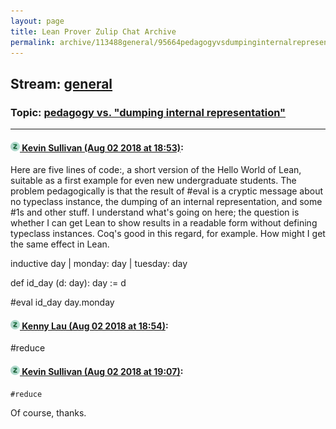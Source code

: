 ```yaml
---
layout: page
title: Lean Prover Zulip Chat Archive 
permalink: archive/113488general/95664pedagogyvsdumpinginternalrepresentation.html
---
```


## Stream: [general](index.html)
### Topic: [pedagogy vs. "dumping internal representation"](95664pedagogyvsdumpinginternalrepresentation.html)

---

#### [![Click to go to Zulip](../../assets/img/zulip2.png) Kevin Sullivan (Aug 02 2018 at 18:53)](https://leanprover.zulipchat.com/#narrow/stream/113488-general/topic/pedagogy%20vs.%20%22dumping%20internal%20representation%22/near/130789249):
Here are five lines of code:, a short version of the Hello World of Lean, suitable as a first example for even new undergraduate students. The problem pedagogically is that  the result of  #eval is a cryptic message about no typeclass instance,  the dumping of an internal representation, and some #1s and other stuff. I understand what's going on here; the question is whether I can get Lean to show results in a readable form without defining typeclass instances. Coq's good in this regard, for example. How might I get the same effect in Lean. 

inductive day 
| monday: day
| tuesday: day

def id_day (d: day): day := d

#eval id_day day.monday

#### [![Click to go to Zulip](../../assets/img/zulip2.png) Kenny Lau (Aug 02 2018 at 18:54)](https://leanprover.zulipchat.com/#narrow/stream/113488-general/topic/pedagogy%20vs.%20%22dumping%20internal%20representation%22/near/130789325):
#reduce

#### [![Click to go to Zulip](../../assets/img/zulip2.png) Kevin Sullivan (Aug 02 2018 at 19:07)](https://leanprover.zulipchat.com/#narrow/stream/113488-general/topic/pedagogy%20vs.%20%22dumping%20internal%20representation%22/near/130789982):
```quote
#reduce
```
Of course, thanks.

